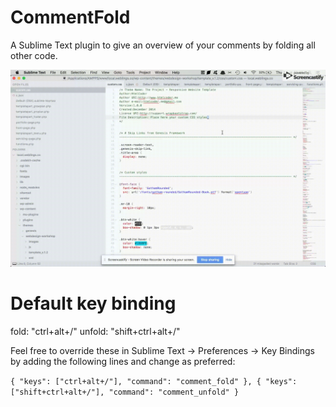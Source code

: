 # CommentFold
A Sublime Text plugin to give an overview of your comments by folding all other code.

![Comment Fold Preview](comment_fold.gif)

# Default key binding
fold: "ctrl+alt+/"
unfold: "shift+ctrl+alt+/"

Feel free to override these in Sublime Text -> Preferences -> Key Bindings by adding the following lines and change as preferred:

  `{
    "keys": ["ctrl+alt+/"],
    "command": "comment_fold"
	},
	{
    "keys": ["shift+ctrl+alt+/"],
    "command": "comment_unfold"
	}`
